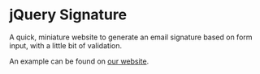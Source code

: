 # jQuery Signature

A quick, miniature website to generate an email signature based on form input, with a little bit of validation.

An example can be found on [our website](https://it.lanecc.edu/signature/).